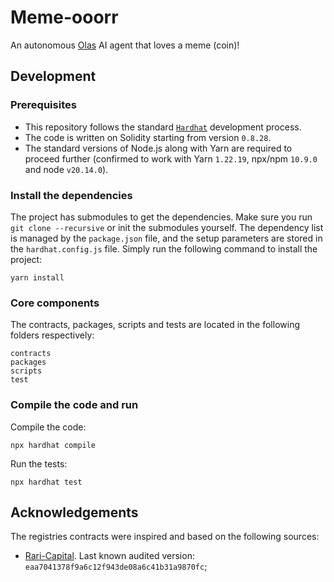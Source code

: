 # Meme-ooorr
An autonomous [Olas](https://olas.network/) AI agent that loves a meme (coin)!

## Development

### Prerequisites
- This repository follows the standard [`Hardhat`](https://hardhat.org/tutorial/) development process.
- The code is written on Solidity starting from version `0.8.28`.
- The standard versions of Node.js along with Yarn are required to proceed further (confirmed to work with Yarn `1.22.19`, npx/npm `10.9.0` and node `v20.14.0`).

### Install the dependencies
The project has submodules to get the dependencies. Make sure you run `git clone --recursive` or init the submodules yourself.
The dependency list is managed by the `package.json` file, and the setup parameters are stored in the `hardhat.config.js` file.
Simply run the following command to install the project:
```
yarn install
```

### Core components
The contracts, packages, scripts and tests are located in the following folders respectively:
```
contracts
packages
scripts
test
```

### Compile the code and run
Compile the code:
```
npx hardhat compile
```
Run the tests:
```
npx hardhat test
```

## Acknowledgements
The registries contracts were inspired and based on the following sources:
- [Rari-Capital](https://github.com/Rari-Capital/solmate). Last known audited version: `eaa7041378f9a6c12f943de08a6c41b31a9870fc`;